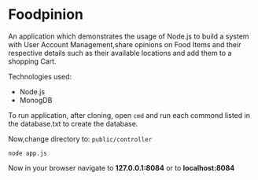 # Foodpinion

An application which demonstrates the usage of Node.js to build a system with User Account Management,share opinions on Food Items and their respective details such as their available locations and add them to a shopping Cart.

Technologies used:
- Node.js
- MonogDB


To run application, after cloning, open ```cmd``` and run each commond listed in the database.txt to create the database.

Now,change directory to: ```public/controller```
```
node app.js
```

Now in your browser navigate to **127.0.0.1:8084** or to **localhost:8084**


